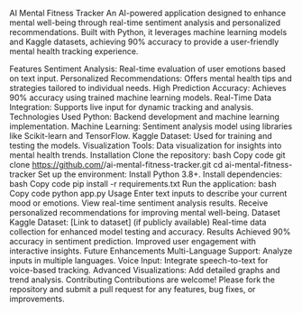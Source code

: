 AI Mental Fitness Tracker
An AI-powered application designed to enhance mental well-being through real-time sentiment analysis and personalized recommendations. Built with Python, it leverages machine learning models and Kaggle datasets, achieving 90% accuracy to provide a user-friendly mental health tracking experience.

Features
Sentiment Analysis: Real-time evaluation of user emotions based on text input.
Personalized Recommendations: Offers mental health tips and strategies tailored to individual needs.
High Prediction Accuracy: Achieves 90% accuracy using trained machine learning models.
Real-Time Data Integration: Supports live input for dynamic tracking and analysis.
Technologies Used
Python: Backend development and machine learning implementation.
Machine Learning: Sentiment analysis model using libraries like Scikit-learn and TensorFlow.
Kaggle Dataset: Used for training and testing the models.
Visualization Tools: Data visualization for insights into mental health trends.
Installation
Clone the repository:
bash
Copy code
git clone https://github.com/<your-username>/ai-mental-fitness-tracker.git
cd ai-mental-fitness-tracker
Set up the environment:
Install Python 3.8+.
Install dependencies:
bash
Copy code
pip install -r requirements.txt
Run the application:
bash
Copy code
python app.py
Usage
Enter text inputs to describe your current mood or emotions.
View real-time sentiment analysis results.
Receive personalized recommendations for improving mental well-being.
Dataset
Kaggle Dataset: [Link to dataset] (if publicly available)
Real-time data collection for enhanced model testing and accuracy.
Results
Achieved 90% accuracy in sentiment prediction.
Improved user engagement with interactive insights.
Future Enhancements
Multi-Language Support: Analyze inputs in multiple languages.
Voice Input: Integrate speech-to-text for voice-based tracking.
Advanced Visualizations: Add detailed graphs and trend analysis.
Contributing
Contributions are welcome! Please fork the repository and submit a pull request for any features, bug fixes, or improvements.
